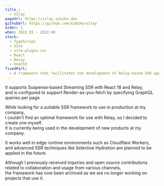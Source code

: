 ```yaml
---
title_:
  - Vilay
pageUrl: https://vilay.xiniha.dev
githubUrl: https://github.com/XiNiHa/vilay
order: 1
when: 2022.01 ~ 2022.08
stack:
  - TypeScript
  - Vite
  - vite-plugin-ssr
  - React
  - Relay
  - UnoCSS
fixedPart:
  - A framework that facilitates the development of Relay-based SSR apps using Vite and vite-plugin-ssr.
---
```


It supports Suspense-based Streaming SSR with React 18 and Relay,<br>
and is configured to support Render-as-you-fetch by specifying GraphQL queries per page.

While looking for a suitable SSR framework to use in production at my company,<br>
I couldn't find an optimal framework for use with Relay, so I decided to create one myself.<br>
It is currently being used in the development of new products at my company.

It works well in edge runtime environments such as Cloudflare Workers,<br>
and advanced SSR techniques like Selective Hydration are planned to be applied in the future.

Although I previously received inquiries and open source contributions related to collaboration and usage from various channels,<br>
the framework has now been archived as we are no longer working on projects that use it.
